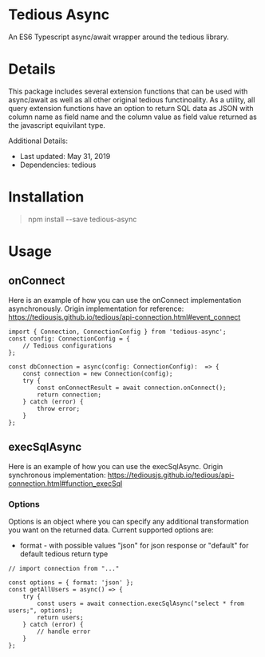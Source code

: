 # Tedious Async

An ES6 Typescript async/await wrapper around the tedious library.

# Details

This package includes several extension functions that can be used with async/await as well as all other original tedious functinoality. As a utility, all query extension functions have an option to return SQL data as JSON with column name as field name and the column value as field value returned as the javascript equivilant type.

Additional Details:

- Last updated: May 31, 2019
- Dependencies: tedious

# Installation

> npm install --save tedious-async

# Usage

## onConnect

Here is an example of how you can use the onConnect implementation asynchronously.
Origin implementation for reference: https://tediousjs.github.io/tedious/api-connection.html#event_connect

```
import { Connection, ConnectionConfig } from 'tedious-async';
const config: ConnectionConfig = {
    // Tedious configurations
};

const dbConnection = async(config: ConnectionConfig):  => {
    const connection = new Connection(config);
    try {
        const onConnectResult = await connection.onConnect();
        return connection;
    } catch (error) {
        throw error;
    }
};
```

## execSqlAsync

Here is an example of how you can use the execSqlAsync.
Origin synchronous implementation: https://tediousjs.github.io/tedious/api-connection.html#function_execSql

### Options

Options is an object where you can specify any additional transformation you want on the returned data.
Current supported options are:

- format - with possible values "json" for json response or "default" for default tedious return type

```
// import connection from "..."

const options = { format: 'json' };
const getAllUsers = async() => {
    try {
        const users = await connection.execSqlAsync("select * from users;", options);
        return users;
    } catch (error) {
        // handle error
    }
};
```
